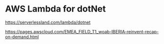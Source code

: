 # AWS Lambda for dotNet

https://serverlessland.com/lambda/dotnet

https://pages.awscloud.com/EMEA_FIELD_T1_woab-IBERIA-reinvent-recap-on-demand.html
